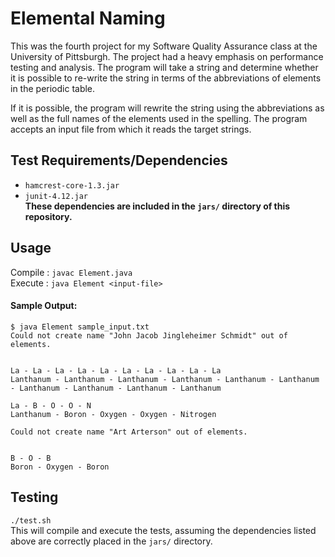 # Elemental Naming
This was the fourth project for my Software Quality Assurance class at the University of Pittsburgh.  The project had a heavy emphasis on performance testing and analysis.  The program will take a string and determine whether it is possible to re-write the string in terms of the abbreviations of elements in the periodic table.  

If it is possible, the program will rewrite the string using the abbreviations as well as the full names of the elements used in the spelling.  The program accepts an input file from which it reads the target strings.

## Test Requirements/Dependencies  
  * `hamcrest-core-1.3.jar`
  * `junit-4.12.jar`  
  **These dependencies are included in the `jars/` directory of this repository.**

## Usage  
  Compile : `javac Element.java`  
  Execute : `java Element <input-file>`

#### Sample Output:  
```
$ java Element sample_input.txt
Could not create name "John Jacob Jingleheimer Schmidt" out of elements.


La - La - La - La - La - La - La - La - La - La
Lanthanum - Lanthanum - Lanthanum - Lanthanum - Lanthanum - Lanthanum - Lanthanum - Lanthanum - Lanthanum - Lanthanum

La - B - O - O - N
Lanthanum - Boron - Oxygen - Oxygen - Nitrogen

Could not create name "Art Arterson" out of elements.


B - O - B
Boron - Oxygen - Boron
  ```

## Testing  
`./test.sh`  
  This will compile and execute the tests, assuming the dependencies listed above are correctly placed in the `jars/` directory.  
